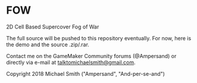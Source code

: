 # FOW
2D Cell Based Supercover Fog of War

The full source will be pushed to this repository eventually.
For now, here is the demo and the source .zip/.rar.

Contact me on the GameMaker Community forums (@Ampersand) or
directly via e-mail at talktomichaelsmith@gmail.com.

Copyright 2018 Michael Smith ("Ampersand", "And-per-se-and")
